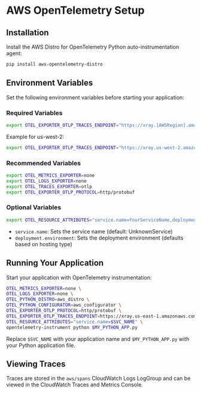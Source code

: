# AWS OpenTelemetry Setup

## Installation

Install the AWS Distro for OpenTelemetry Python auto-instrumentation agent:

```bash
pip install aws-opentelemetry-distro
```

## Environment Variables

Set the following environment variables before starting your application:

### Required Variables

```bash
export OTEL_EXPORTER_OTLP_TRACES_ENDPOINT="https://xray.[AWSRegion].amazonaws.com/v1/traces"
```

Example for us-west-2:
```bash
export OTEL_EXPORTER_OTLP_TRACES_ENDPOINT="https://xray.us-west-2.amazonaws.com/v1/traces"
```

### Recommended Variables

```bash
export OTEL_METRICS_EXPORTER=none
export OTEL_LOGS_EXPORTER=none
export OTEL_TRACES_EXPORTER=otlp
export OTEL_EXPORTER_OTLP_PROTOCOL=http/protobuf
```

### Optional Variables

```bash
export OTEL_RESOURCE_ATTRIBUTES="service.name=YourServiceName,deployment.environment=YourEnvironment"
```

- `service.name`: Sets the service name (default: UnknownService)
- `deployment.environment`: Sets the deployment environment (defaults based on hosting type)

## Running Your Application

Start your application with OpenTelemetry instrumentation:

```bash
OTEL_METRICS_EXPORTER=none \
OTEL_LOGS_EXPORTER=none \
OTEL_PYTHON_DISTRO=aws_distro \
OTEL_PYTHON_CONFIGURATOR=aws_configurator \
OTEL_EXPORTER_OTLP_PROTOCOL=http/protobuf \
OTEL_EXPORTER_OTLP_TRACES_ENDPOINT=https://xray.us-east-1.amazonaws.com/v1/traces \
OTEL_RESOURCE_ATTRIBUTES="service.name=$SVC_NAME" \
opentelemetry-instrument python $MY_PYTHON_APP.py
```

Replace `$SVC_NAME` with your application name and `$MY_PYTHON_APP.py` with your Python application file.

## Viewing Traces

Traces are stored in the `aws/spans` CloudWatch Logs LogGroup and can be viewed in the CloudWatch Traces and Metrics Console.